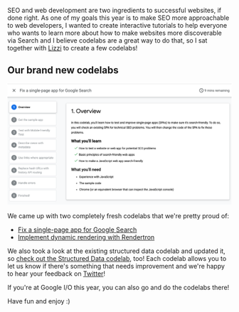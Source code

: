 <!-- SEO codelabs for developers -->

SEO and web development are two ingredients to successful websites, if done right.
As one of my goals this year is to make SEO more approachable to web developers,
I wanted to create interactive tutorials to help everyone who wants to learn more
about how to make websites more discoverable via Search and I believe codelabs are
a great way to do that, so I sat together with [Lizzi](https://twitter.com/lizziharvey) 
to create a few codelabs!

## Our brand new codelabs

![Try the codelabs right from your browser!](/images/post-images/codelabs.png)

We came up with two completely fresh codelabs that we're pretty proud of:

- [Fix a single-page app for Google Search](https://codelabs.developers.google.com/codelabs/making-a-single-page-app-search-friendly)
- [Implement dynamic rendering with Rendertron](https://codelabs.developers.google.com/codelabs/dynamic-rendering/)

We also took a look at the existing structured data codelab and updated it, so [check out the Structured Data codelab](https://codelabs.developers.google.com/codelabs/structured-data/), too!
Each codelab allows you to let us know if there's something that needs improvement and we're happy to hear your feedback on [Twitter](https://twitter.com/g33konaut)!

If you're at Google I/O this year, you can also go and do the codelabs there!

Have fun and enjoy :)